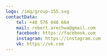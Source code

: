 ```yaml
---
logo: /img/group-155.svg
contactData:
    tel: +48 576 048 664
    mail: robert.arechwa@gmail.com
    facebook: https://facebook.com
    instagram: https://instagram.com
    vk: https://vk.com
---
```


